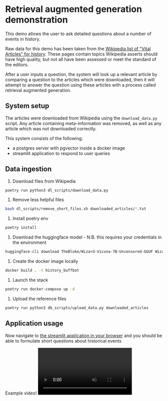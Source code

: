 # Retrieval augmented generation demonstration

This demo allows the user to ask detailed questions about a number of events in history.

Raw data for this demo has been taken from the [Wikipedia list of "Vital Articles" for history](https://en.wikipedia.org/wiki/Wikipedia:Vital_articles/Level/4/History).
These pages contain topics Wikipedia asserts should have high quality, but not all have been assessed or meet the standard of the editors.

After a user inputs a question, the system will look up a relevant article by comparing a question to the articles which were downloaded, then it will attempt to answer the question using these articles with a process called retrieval augmented generation.

## System setup

The articles were downloaded from Wikipedia using the `download_data.py` script. Any article containing meta-information was removed, as well as any article which was not downloaded correctly.

This system consists of the following:
- a postgres server with pgvector inside a docker image
- streamlit application to respond to user queries


## Data ingestion

1. Download files from Wikipedia
```bash
poetry run python3 dl_scripts/download_data.py
```
1. Remove less helpful files
```bash
bash dl_scripts/remove_short_files.sh downloaded_articles/*.txt
```
1. Install poetry env
```bash
poetry install
```
1. Download the huggingface model - N.B. this requires your credentials in the environment
```bash
huggingface-cli download TheBloke/Wizard-Vicuna-7B-Uncensored-GGUF Wizard-Vicuna-7B-Uncensored.Q4_K_M.gguf --local-dir models --local-dir-use-symlinks False
```
1. Create the docker image locally
```bash
docker build . -t history_buffbot
```
1. Launch the stack
```bash
poetry run docker-compose up -d
```
1. Upload the reference files
```bash
poetry run python3 db_scripts/upload_data.py downloaded_articles
```

## Application usage

Now navigate to [the streamlit application in your browser](http://localhost:8501) and you should be able to formulate short questions about historical events 

Example video!
![Demo](demos/history_buffbot_demo.mp4)
